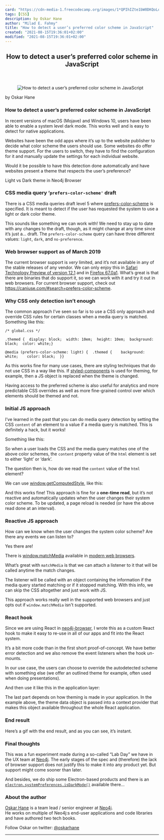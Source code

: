 ```yaml
---
card: "https://cdn-media-1.freecodecamp.org/images/1*QPIhIZte1bW0DKQoLoXwxw.png"
tags: [CSS]
description: by Oskar Hane
author: "Milad E. Fahmy"
title: "How to detect a user’s preferred color scheme in JavaScript"
created: "2021-08-15T19:36:01+02:00"
modified: "2021-08-15T19:36:01+02:00"
---
```

<div class="site-wrapper">
<main id="site-main" class="site-main outer">
<div class="inner">
<article class="post-full post tag-css tag-ux tag-neo4j tag-programming tag-javascript ">
<header class="post-full-header">
<h1 class="post-full-title">How to detect a user’s preferred color scheme in JavaScript</h1>
</header>
<figure class="post-full-image">
<picture>
<source media="(max-width: 700px)" sizes="1px" srcset="data:image/gif;base64,R0lGODlhAQABAIAAAAAAAP///yH5BAEAAAAALAAAAAABAAEAAAIBRAA7 1w">
<source media="(min-width: 701px)" sizes="(max-width: 800px) 400px,
(max-width: 1170px) 700px,
1400px" srcset="https://cdn-media-1.freecodecamp.org/images/1*QPIhIZte1bW0DKQoLoXwxw.png 300w,
https://cdn-media-1.freecodecamp.org/images/1*QPIhIZte1bW0DKQoLoXwxw.png 600w,
https://cdn-media-1.freecodecamp.org/images/1*QPIhIZte1bW0DKQoLoXwxw.png 1000w,
https://cdn-media-1.freecodecamp.org/images/1*QPIhIZte1bW0DKQoLoXwxw.png 2000w">
<img onerror="this.style.display='none'" src="https://cdn-media-1.freecodecamp.org/images/1*QPIhIZte1bW0DKQoLoXwxw.png" alt="How to detect a user’s preferred color scheme in JavaScript">
</picture>
</figure>
<section class="post-full-content">
<div class="post-content medium-migrated-article">
<p>by Oskar Hane</p>
<h1 id="how-to-detect-a-user-s-preferred-color-scheme-in-javascript">How to detect a user’s preferred color scheme in JavaScript</h1>
<p>In recent versions of macOS (Mojave) and Windows 10, users have been able to enable a system level dark mode. This works well and is easy to detect for native applications.</p>
<p>Websites have been the odd apps where it’s up to the website publisher to decide what color scheme the users should use. Some websites do offer theme support. For the users to switch, they have to find the configuration for it and manually update the settings for each individual website.</p>
<p>Would it be possible to have this detection done automatically and have websites present a theme that respects the user’s preference?</p>
<figcaption>Light vs Dark theme in Neo4j Browser</figcaption>
</figure>
<h3 id="css-media-query-prefers-color-scheme-draft">CSS media query ‘<code>prefers-color-scheme'</code> draft</h3>
<p>There is a CSS media queries draft level 5 where <a href="https://drafts.csswg.org/mediaqueries-5/#descdef-media-prefers-color-scheme" rel="noopener">prefers-color-scheme</a> is specified. It is meant to detect if the user has requested the system to use a light or dark color theme.</p>
<p>This sounds like something we can work with! We need to stay up to date with any changes to the draft, though, as it might change at any time since it’s just a… draft. The <code>prefers-color-scheme</code> query can have three different values: <code>light</code>, <code>dark</code>, and <code>no-preference</code>.</p>
<h3 id="web-browser-support-as-of-march-2019">Web browser support as of March 2019</h3>
<p>The current browser support is <em>very</em> limited, and it’s not available in any of the stable releases of any vendor. We can only enjoy this in <a href="https://developer.apple.com/safari/technology-preview/" rel="noopener">Safari Technology Preview of version 12.1</a> and in <a href="https://www.mozilla.org/en-US/firefox/67.0a1/releasenotes/" rel="noopener">Firefox 67.0a1</a>. What’s great is that there are binaries that do support it, so we can work with it and try it out in web browsers. For current browser support, check out <a href="https://caniuse.com/#search=prefers-color-scheme" rel="noopener">https://caniuse.com/#search=prefers-color-scheme</a>.</p>
<h3 id="why-css-only-detection-isn-t-enough">Why CSS only detection isn’t enough</h3>
<p>The common approach I’ve seen so far is to use a CSS only approach and override CSS rules for certain classes when a media query is matched.<br>Something like this:</p><pre><code>/* global.css */</code></pre><pre><code>.themed {  display: block;  width: 10em;  height: 10em;  background: black;  color: white;}</code></pre><pre><code>@media (prefers-color-scheme: light) {  .themed {    background: white;    color: black;  }}</code></pre>
<p>As this works fine for many use cases, there are styling techniques that do not use CSS in a way like this. If <a href="https://www.styled-components.com" rel="noopener">styled-components</a> is used for theming, for example, then a JS object is replaced when the theme is changed.</p>
<p>Having access to the preferred scheme is also useful for analytics and more predictable CSS overrides as well as more fine-grained control over which elements should be themed and not.</p>
<h3 id="initial-js-approach">Initial JS approach</h3>
<p>I’ve learned in the past that you can do media query detection by setting the CSS <code>content</code> of an element to a value if a media query is matched. This is definitely a hack, but it works!</p>
<p>Something like this:</p>
<p>So when a user loads the CSS and the media query matches one of the above color schemes, the <code>content</code> property value of the <code>html</code> element is set to either ‘light’ or ‘dark’.</p>
<p>The question then is, how do we read the <code>content</code> value of the <code>html</code> element?</p>
<p>We can use <a href="https://developer.mozilla.org/en-US/docs/Web/API/Window/getComputedStyle" rel="noopener">window.getComputedStyle</a>, like this:</p>
<p>And this works fine! This approach is fine for a <strong>one-time read</strong>, but it’s not reactive and automatically updates when the user changes their system color scheme. To be updated, a page reload is needed (or have the above read done at an interval).</p>
<h3 id="reactive-js-approach">Reactive JS approach</h3>
<p>How can we know when the user changes the system color scheme? Are there any events we can listen to?</p>
<p>Yes there are!</p>
<p>There is <a href="https://developer.mozilla.org/en-US/docs/Web/API/Window/matchMedia" rel="noopener">window.matchMedia</a> available in <a href="https://caniuse.com/#feat=matchmedia" rel="noopener">modern web browsers</a>.</p>
<p>What’s great with <code>matchMedia</code> is that we can attach a listener to it that will be called anytime the match changes.</p>
<p>The listener will be called with an object containing the information if the media query started matching or if it stopped matching. With this info, we can skip the CSS altogether and just work with JS.</p>
<p>This approach works really well in the supported web browsers and just opts out if <code>window.matchMedia</code> isn't supported.</p>
<h3 id="react-hook">React hook</h3>
<p>Since we are using React in <a href="https://github.com/neo4j/neo4j-browser" rel="noopener">neo4j-browser</a>, I wrote this as a custom React hook to make it easy to re-use in all of our apps and fit into the React system.</p>
<p>It’s a bit more code than in the first short proof-of-concept. We have better error detection and we also remove the event listeners when the hook un-mounts.</p>
<p>In our use case, the users can choose to override the autodetected scheme with something else (we offer an outlined theme for example, often used when doing presentations).</p>
<p>And then use it like this in the application layer:</p>
<p>The last part depends on how theming is made in your application. In the example above, the theme data object is passed into a context provider that makes this object available throughout the whole React application.</p>
<h3 id="end-result">End result</h3>
<p>Here’s a gif with the end result, and as you can see, it’s instant.</p>
<h3 id="final-thoughts">Final thoughts</h3>
<p>This was a fun experiment made during a so-called “Lab Day” we have in the UX team at <a href="https://neo4j.com" rel="noopener">Neo4j</a>. The early stages of the spec and (therefore) the lack of browser support does not justify this to make it into any product yet. But support might come sooner than later.</p>
<p>And besides, we do ship some Electron-based products and there is an <code><a href="https://github.com/electron/electron/blob/master/docs/api/system-preferences.md#systempreferencesisdarkmode-macos" rel="noopener">electron.systemPreferences.isDarkMode()</a></code> available there...</p>
<h3 id="about-the-author">About the author</h3>
<p><a href="https://twitter.com/oskarhane" rel="noopener">Oskar Hane</a> is a team lead / senior engineer at <a href="https://neo4j.com" rel="noopener">Neo4j</a>.<br>He works on multiple of Neo4j:s end-user applications and code libraries and have authored two tech books.</p>
<p>Follow Oskar on twitter: <a href="https://twitter.com/oskarhane" rel="noopener">@oskarhane</a></p>
</div>
<hr>
</section>
</article>
</div>
</main>
</div>
<!-- Google Tag Manager (noscript) -->
<!-- End Google Tag Manager (noscript) -->

